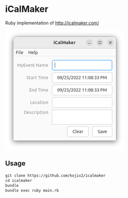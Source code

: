 # iCalMaker

Ruby implementation of http://icalmaker.com/

![screenshot](screenshots/icalmaker.png)


## Usage

    git clone https://github.com/kojix2/icalmaker
    cd icalmaker
    bundle
    bundle exec ruby main.rb
